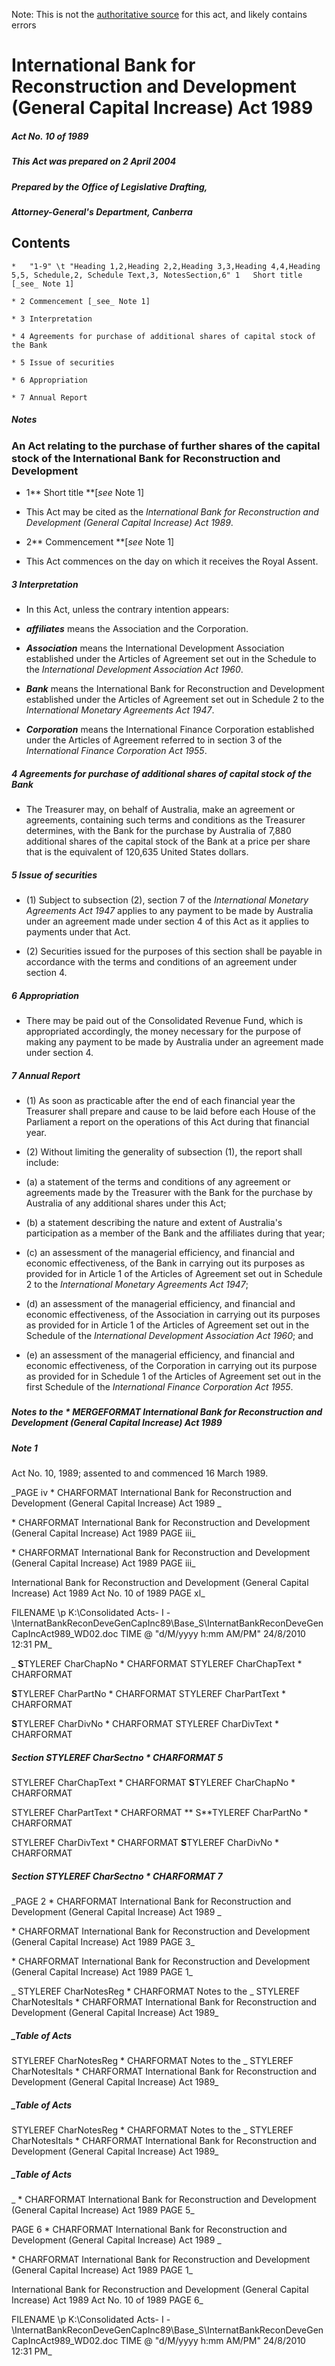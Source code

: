 Note: This is not the [authoritative source](https://www.comlaw.gov.au/Details/C2004C00725) for this act, and likely contains errors

# International Bank for Reconstruction and Development (General Capital Increase) Act 1989

##### Act No. 10 of 1989

##### This Act was prepared on 2 April 2004

##### Prepared by the Office of Legislative Drafting,
##### Attorney-General's Department, Canberra


## 
## Contents


    *   "1-9" \t "Heading 1,2,Heading 2,2,Heading 3,3,Heading 4,4,Heading 5,5, Schedule,2, Schedule Text,3, NotesSection,6" 1	Short title [_see_ Note 1]	 

    * 2	Commencement [_see_ Note 1]	 

    * 3	Interpretation	 

    * 4	Agreements for purchase of additional shares of capital stock of the Bank	 

    * 5	Issue of securities	 

    * 6	Appropriation	 

    * 7	Annual Report	 

##### Notes	 

### 
### An Act relating to the purchase of further shares of the capital stock of the International Bank for Reconstruction and Development


  * 1**  Short title **[_see_ Note 1]

  * This Act may be cited as the _International Bank for Reconstruction and Development (General Capital Increase) Act 1989_.

  * 2**  Commencement **[_see_ Note 1]

  * This Act commences on the day on which it receives the Royal Assent.

##### 3  Interpretation

  * In this Act, unless the contrary intention appears:

  * **_affiliates_** means the Association and the Corporation.

  * **_Association_** means the International Development Association established under the Articles of Agreement set out in the Schedule to the _International Development Association Act 1960_.

  * **_Bank_** means the International Bank for Reconstruction and Development established under the Articles of Agreement set out in Schedule 2 to the _International Monetary Agreements Act 1947_.

  * **_Corporation_** means the International Finance Corporation established under the Articles of Agreement referred to in section 3 of the _International Finance Corporation Act 1955_.

##### 4  Agreements for purchase of additional shares of capital stock of the Bank

  * The Treasurer may, on behalf of Australia, make an agreement or agreements, containing such terms and conditions as the Treasurer determines, with the Bank for the purchase by Australia of 7,880 additional shares of the capital stock of the Bank at a price per share that is the equivalent of 120,635 United States dollars.

##### 5  Issue of securities

  * (1) Subject to subsection (2), section 7 of the _International Monetary Agreements Act 1947_ applies to any payment to be made by Australia under an agreement made under section 4 of this Act as it applies to payments under that Act.

  * (2) Securities issued for the purposes of this section shall be payable in accordance with the terms and conditions of an agreement under section 4.

##### 6  Appropriation

  * There may be paid out of the Consolidated Revenue Fund, which is appropriated accordingly, the money necessary for the purpose of making any payment to be made by Australia under an agreement made under section 4.

##### 7  Annual Report

  * (1) As soon as practicable after the end of each financial year the Treasurer shall prepare and cause to be laid before each House of the Parliament a report on the operations of this Act during that financial year.

  * (2) Without limiting the generality of subsection (1), the report shall include:

   * (a) a statement of the terms and conditions of any agreement or agreements made by the Treasurer with the Bank for the purchase by Australia of any additional shares under this Act;

   * (b) a statement describing the nature and extent of Australia's participation as a member of the Bank and the affiliates during that year;

   * (c) an assessment of the managerial efficiency, and financial and economic effectiveness, of the Bank in carrying out its purposes as provided for in Article 1 of the Articles of Agreement set out in Schedule 2 to the _International Monetary Agreements Act 1947_;

   * (d) an assessment of the managerial efficiency, and financial and economic effectiveness, of the Association in carrying out its purposes as provided for in Article 1 of the Articles of Agreement set out in the Schedule of the _International Development Association Act 1960_; and

   * (e) an assessment of the managerial efficiency, and financial and economic effectiveness, of the Corporation in carrying out its purpose as provided for in Schedule 1 of the Articles of Agreement set out in the first Schedule of the _International Finance Corporation Act 1955_.

##### 
##### Notes to the   \* MERGEFORMAT International Bank for Reconstruction and Development (General Capital Increase) Act 1989


##### Note 1

Act No. 10, 1989; assented to and commenced 16 March 1989.

_PAGE  iv              \* CHARFORMAT International Bank for Reconstruction and Development (General Capital Increase) Act 1989       _

  \* CHARFORMAT International Bank for Reconstruction and Development (General Capital Increase) Act 1989                    PAGE  iii_

  \* CHARFORMAT International Bank for Reconstruction and Development (General Capital Increase) Act 1989                    PAGE  iii_

  International Bank for Reconstruction and Development (General Capital Increase) Act 1989         Act No. 10 of 1989        PAGE xl_

 FILENAME \p K:\Consolidated Acts\- I -\InternatBankReconDeveGenCapInc89\Base_S\InternatBankReconDeveGenCapIncAct989_WD02.doc  TIME \@ "d/M/yyyy h:mm AM/PM" 24/8/2010 12:31 PM_

_ **S**TYLEREF  CharChapNo  \* CHARFORMAT    STYLEREF  CharChapText  \* CHARFORMAT 

 **S**TYLEREF  CharPartNo  \* CHARFORMAT    STYLEREF  CharPartText  \* CHARFORMAT 

 **S**TYLEREF  CharDivNo  \* CHARFORMAT    STYLEREF  CharDivText  \* CHARFORMAT 

##### Section  STYLEREF  CharSectno  \* CHARFORMAT 5

 STYLEREF  CharChapText  \* CHARFORMAT    **S**TYLEREF  CharChapNo  \* CHARFORMAT 

 STYLEREF  CharPartText  \* CHARFORMAT   ** S**TYLEREF  CharPartNo  \* CHARFORMAT 

 STYLEREF  CharDivText  \* CHARFORMAT    **S**TYLEREF  CharDivNo  \* CHARFORMAT 

##### Section  STYLEREF  CharSectno  \* CHARFORMAT 7

_PAGE  2              \* CHARFORMAT International Bank for Reconstruction and Development (General Capital Increase) Act 1989       _

  \* CHARFORMAT International Bank for Reconstruction and Development (General Capital Increase) Act 1989                    PAGE  3_

  \* CHARFORMAT International Bank for Reconstruction and Development (General Capital Increase) Act 1989                    PAGE  1_

_ STYLEREF  CharNotesReg  \* CHARFORMAT Notes to the  _ STYLEREF  CharNotesItals  \* CHARFORMAT International Bank for Reconstruction and Development (General Capital Increase) Act 1989_

##### _Table of Acts

 STYLEREF  CharNotesReg  \* CHARFORMAT Notes to the  _ STYLEREF  CharNotesItals  \* CHARFORMAT International Bank for Reconstruction and Development (General Capital Increase) Act 1989_

##### _Table of Acts

 STYLEREF  CharNotesReg  \* CHARFORMAT Notes to the  _ STYLEREF  CharNotesItals  \* CHARFORMAT International Bank for Reconstruction and Development (General Capital Increase) Act 1989_

##### _Table of Acts

_  \* CHARFORMAT International Bank for Reconstruction and Development (General Capital Increase) Act 1989                    PAGE  5_

PAGE  6              \* CHARFORMAT International Bank for Reconstruction and Development (General Capital Increase) Act 1989       _

  \* CHARFORMAT International Bank for Reconstruction and Development (General Capital Increase) Act 1989                    PAGE  1_

  International Bank for Reconstruction and Development (General Capital Increase) Act 1989         Act No. 10 of 1989        PAGE 6_

 FILENAME \p K:\Consolidated Acts\- I -\InternatBankReconDeveGenCapInc89\Base_S\InternatBankReconDeveGenCapIncAct989_WD02.doc  TIME \@ "d/M/yyyy h:mm AM/PM" 24/8/2010 12:31 PM_

